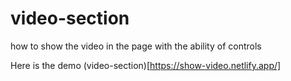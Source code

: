 # video-section
how to show the video in the page with the ability of controls  

Here is the demo (video-section)[https://show-video.netlify.app/]
